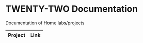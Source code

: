 # TWENTY-TWO Documentation

Documentation of Home labs/projects

| Project | Link |
| ------- | ---- |
